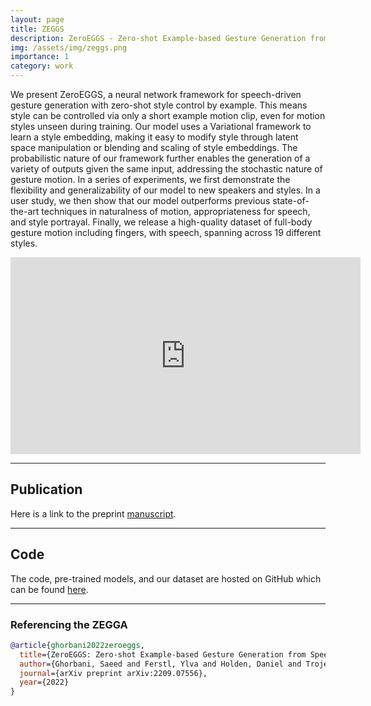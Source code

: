 ```yaml
---
layout: page
title: ZEGGS
description: ZeroEGGS - Zero-shot Example-based Gesture Generation from Speech
img: /assets/img/zeggs.png
importance: 1
category: work
---
```


We present ZeroEGGS, a neural network framework for speech-driven gesture generation with zero-shot style control by example. This means style can be controlled via only a short example motion clip, even for motion styles unseen during training. Our model uses a Variational framework to learn a style embedding, making it easy to modify style through latent space manipulation or blending and scaling of style embeddings. The probabilistic nature of our framework further enables the generation of a variety of outputs given the same input, addressing the stochastic nature of gesture motion. In a series of experiments, we first demonstrate the flexibility and generalizability of our model to new speakers and styles. In a user study, we then show that our model outperforms previous state-of-the-art techniques in naturalness of motion, appropriateness for speech, and style portrayal. Finally, we release a high-quality dataset of full-body gesture motion including fingers, with speech, spanning across 19 different styles.


<div class="row justify-content-sm-center">
    <iframe width="560" height="315" src="https://www.youtube.com/embed/YFg7QKWkjwQ" frameborder="0" allow="accelerometer; autoplay; clipboard-write; encrypted-media; gyroscope; picture-in-picture" allowfullscreen></iframe>
</div>

---

## Publication
Here is a link to the preprint [manuscript](https://arxiv.org/abs/2209.07556).

---

## Code
The code, pre-trained models, and our dataset are hosted on GitHub which can be found [here](https://github.com/ubisoft/ubisoft-laforge-ZeroEGGS).

---

### Referencing the ZEGGA
```bibtex
@article{ghorbani2022zeroeggs,
  title={ZeroEGGS: Zero-shot Example-based Gesture Generation from Speech},
  author={Ghorbani, Saeed and Ferstl, Ylva and Holden, Daniel and Troje, Nikolaus F and Carbonneau, Marc-Andr{\'e}},
  journal={arXiv preprint arXiv:2209.07556},
  year={2022}
}
```